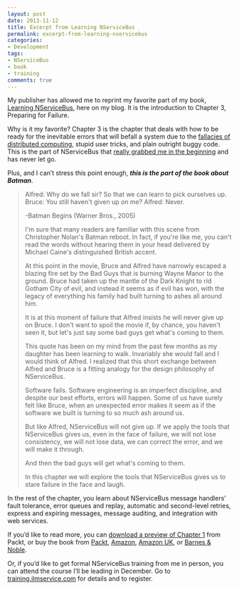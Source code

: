 ```yaml
---
layout: post
date: 2013-11-12
title: Excerpt from Learning NServiceBus
permalink: excerpt-from-learning-nservicebus
categories:
- Development
tags:
- NServiceBus
- book
- training
comments: true
---
```

My publisher has allowed me to reprint my favorite part of my book, [Learning NServiceBus](http://www.packtpub.com/build-distributed-software-systems-using-dot-net-enterprise-service-bus/book), here on my blog. It is the introduction to Chapter 3, Preparing for Failure.

Why is it my favorite? Chapter 3 is the chapter that deals with how to be ready for the inevitable errors that will befall a system due to the [fallacies of distributed computing](http://en.wikipedia.org/wiki/Fallacies_of_Distributed_Computing), stupid user tricks, and plain outright buggy code. This is the part of NServiceBus that [really grabbed me in the beginning](/2011/02/my-nservicebus-moment-of-bliss/) and has never let go.

Plus, and I can’t stress this point enough, ***this is the part of the book about Batman***.

<!-- more -->

> Alfred: Why do we fall sir? So that we can learn to pick ourselves up.
> Bruce: You still haven't given up on me?
> Alfred: Never.
>
> -Batman Begins (Warner Bros., 2005)
>
> I'm sure that many readers are familiar with this scene from Christopher Nolan's Batman reboot. In fact, if you're like me, you can't read the words without hearing them in your head delivered by Michael Caine's distinguished British accent.
>
> At this point in the movie, Bruce and Alfred have narrowly escaped a blazing fire set by the Bad Guys that is burning Wayne Manor to the ground. Bruce had taken up the mantle of the Dark Knight to rid Gotham City of evil, and instead it seems as if evil has won, with the legacy of everything his family had built turning to ashes all around him.
>
> It is at this moment of failure that Alfred insists he will never give up on Bruce. I don't want to spoil the movie if, by chance, you haven't seen it, but let's just say some bad guys get what's coming to them.
>
> This quote has been on my mind from the past few months as my daughter has been learning to walk. Invariably she would fall and I would think of Alfred. I realized that this short exchange between Alfred and Bruce is a fitting analogy for the design philosophy of NServiceBus.
>
> Software fails. Software engineering is an imperfect discipline, and despite our best efforts, errors will happen. Some of us have surely felt like Bruce, when an unexpected error makes it seem as if the software we built is turning to so much ash around us.
>
> But like Alfred, NServiceBus will not give up. If we apply the tools that NServiceBus gives us, even in the face of failure, we will not lose consistency, we will not lose data, we can correct the error, and we will make it through.
>
> And then the bad guys will get what's coming to them.
>
> In this chapter we will explore the tools that NServiceBus gives us to stare failure in the face and laugh.

In the rest of the chapter, you learn about NServiceBus message handlers’ fault tolerance, error queues and replay, automatic and second-level retries, express and expiring messages, message auditing, and integration with web services.

If you’d like to read more, you can [download a preview of Chapter 1](http://www.packtpub.com/sites/default/files/9781782166344-chapter-01.pdf) from Packt, or buy the book from [Packt](http://www.packtpub.com/build-distributed-software-systems-using-dot-net-enterprise-service-bus/book), [Amazon](http://www.amazon.com/Learning-NServiceBus-David-Boike/dp/1782166343), [Amazon UK](http://www.amazon.co.uk/Learning-NServiceBus-David-Boike/dp/1782166343), or [Barnes & Noble](http://www.barnesandnoble.com/w/learning-nservicebus-david-boike/1116599194?ean=9781782166344).

Or, if you’d like to get formal NServiceBus training from me in person, you can attend the course I’ll be leading in December. Go to [training.ilmservice.com](http://training.ilmservice.com) for details and to register.

